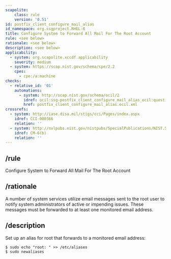 ```yaml
---
scapolite:
    class: rule
    version: '0.51'
id: postfix_client_configure_mail_alias
id_namespace: org.ssgproject.RHEL-8
title: Configure System to Forward All Mail For The Root Account
rule: <see below>
rationale: <see below>
description: <see below>
applicability:
  - system: org.scapolite.xccdf.applicability
    severity: medium
  - system: https://scap.nist.gov/schema/cpe/2.2
    cpes:
      - cpe:/a:machine
checks:
  - relative_id: '01'
    automations:
      - system: http://scap.nist.gov/schema/ocil/2
        idref: ocil:ssg-postfix_client_configure_mail_alias_ocil:questionnaire:1
        href: postfix_client_configure_mail_alias.ocil.xml
crossrefs:
  - system: http://iase.disa.mil/stigs/cci/Pages/index.aspx
    idref: CCI-000366
    relation: ''
  - system: http://nvlpubs.nist.gov/nistpubs/SpecialPublications/NIST.SP.800-53r4.pdf
    idref: CM-6(b)
    relation: ''
---
```



## /rule

Configure System to Forward All Mail For The Root Account

## /rationale

A
number of system services utilize email messages sent to the root user
to notify system administrators of active or impending issues. These
messages must be forwarded to at least one monitored email address.

## /description

Set
up an alias for root that forwards to a monitored email address:

``` {html="http://www.w3.org/1999/xhtml" ns0="http://checklists.nist.gov/xccdf/1.1"}
$ sudo echo "root: " >> /etc/aliases
$ sudo newaliases
```
